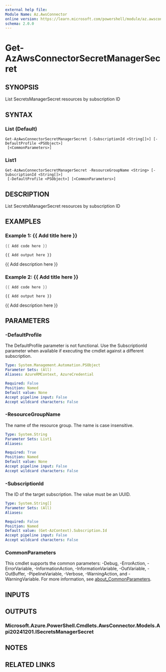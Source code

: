 ```yaml
---
external help file:
Module Name: Az.AwsConnector
online version: https://learn.microsoft.com/powershell/module/az.awsconnector/get-azawsconnectorsecretmanagersecret
schema: 2.0.0
---
```


# Get-AzAwsConnectorSecretManagerSecret

## SYNOPSIS
List SecretsManagerSecret resources by subscription ID

## SYNTAX

### List (Default)
```
Get-AzAwsConnectorSecretManagerSecret [-SubscriptionId <String[]>] [-DefaultProfile <PSObject>]
 [<CommonParameters>]
```

### List1
```
Get-AzAwsConnectorSecretManagerSecret -ResourceGroupName <String> [-SubscriptionId <String[]>]
 [-DefaultProfile <PSObject>] [<CommonParameters>]
```

## DESCRIPTION
List SecretsManagerSecret resources by subscription ID

## EXAMPLES

### Example 1: {{ Add title here }}
```powershell
{{ Add code here }}
```

```output
{{ Add output here }}
```

{{ Add description here }}

### Example 2: {{ Add title here }}
```powershell
{{ Add code here }}
```

```output
{{ Add output here }}
```

{{ Add description here }}

## PARAMETERS

### -DefaultProfile
The DefaultProfile parameter is not functional.
Use the SubscriptionId parameter when available if executing the cmdlet against a different subscription.

```yaml
Type: System.Management.Automation.PSObject
Parameter Sets: (All)
Aliases: AzureRMContext, AzureCredential

Required: False
Position: Named
Default value: None
Accept pipeline input: False
Accept wildcard characters: False
```

### -ResourceGroupName
The name of the resource group.
The name is case insensitive.

```yaml
Type: System.String
Parameter Sets: List1
Aliases:

Required: True
Position: Named
Default value: None
Accept pipeline input: False
Accept wildcard characters: False
```

### -SubscriptionId
The ID of the target subscription.
The value must be an UUID.

```yaml
Type: System.String[]
Parameter Sets: (All)
Aliases:

Required: False
Position: Named
Default value: (Get-AzContext).Subscription.Id
Accept pipeline input: False
Accept wildcard characters: False
```

### CommonParameters
This cmdlet supports the common parameters: -Debug, -ErrorAction, -ErrorVariable, -InformationAction, -InformationVariable, -OutVariable, -OutBuffer, -PipelineVariable, -Verbose, -WarningAction, and -WarningVariable. For more information, see [about_CommonParameters](http://go.microsoft.com/fwlink/?LinkID=113216).

## INPUTS

## OUTPUTS

### Microsoft.Azure.PowerShell.Cmdlets.AwsConnector.Models.Api20241201.ISecretsManagerSecret

## NOTES

## RELATED LINKS

